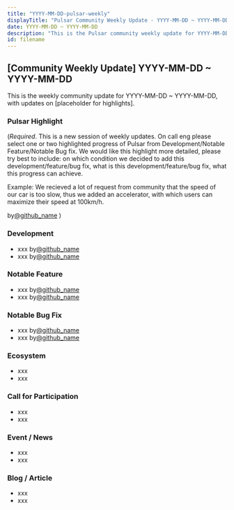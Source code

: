 ```yaml
---
title: "YYYY-MM-DD-pulsar-weekly"
displayTitle: "Pulsar Community Weekly Update - YYYY-MM-DD ~ YYYY-MM-DD"
date: YYYY-MM-DD ~ YYYY-MM-DD
description: "This is the Pulsar community weekly update for YYYY-MM-DD ~ YYYY-MM-DD, with updates on [placeholder for highlights]."
id: filename
---
```


## [Community Weekly Update] YYYY-MM-DD ~ YYYY-MM-DD 

This is the weekly community update for YYYY-MM-DD ~ YYYY-MM-DD, with updates on [placeholder for highlights].

### Pulsar Highlight

(*Required*. This is a new session of weekly updates. On call eng please select one or two highlighted progress of Pulsar from Development/Notable Feature/Notable Bug fix. We would like this highlight more detailed, please try best to include: on which condition we decided to add this development/feature/bug fix, what is this development/feature/bug fix, what this progress can achieve.

Example: We recieved a lot of request from community that the speed of our car is too slow, thus we added an accelerator, with which users can maximize their speed at 100km/h.

by[@github_name](github_link) )


### Development

* xxx by[@github_name](github_link)
* xxx by[@github_name](github_link)

### Notable Feature

* xxx by[@github_name](github_link)
* xxx by[@github_name](github_link)

### Notable Bug Fix

* xxx by[@github_name](github_link)
* xxx by[@github_name](github_link)

### Ecosystem

* xxx
* xxx

### Call for Participation

* xxx
* xxx

### Event / News

* xxx
* xxx

### Blog / Article

* xxx
* xxx

